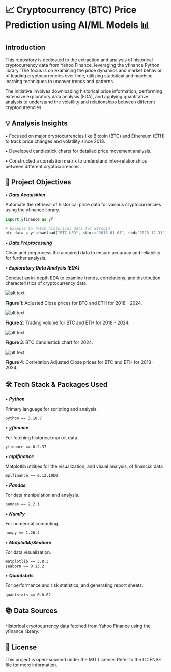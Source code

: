 
# 📈 __Cryptocurrency (BTC) Price Prediction using AI/ML Models__ 📊

## __Introduction__

This repository is dedicated to the extraction and analysis of historical cryptocurrency data from Yahoo Finance, leveraging the yfinance Python library. The focus is on examining the price dynamics and market behavior of leading cryptocurrencies over time, utilizing statistical and machine learning techniques to uncover trends and patterns.

The initiative involves downloading historical price information, performing extensive exploratory data analysis (EDA), and applying quantitative analysis to understand the volatility and relationships between different cryptocurrencies.

## 💡 __Analysis Insights__

• Focused on major cryptocurrencies like Bitcoin (BTC) and Ethereum (ETH) to track price changes and volatility since 2018.

• Developed candlestick charts for detailed price movement analysis.

• Constructed a correlation matrix to understand inter-relationships between different cryptocurrencies.


## 🎯 __Project Objectives__

• __*Data Acquisition*__

Automate the retrieval of historical price data for various cryptocurrencies using the yfinance library.

```python
import yfinance as yf

# Example to fetch historical data for Bitcoin
btc_data = yf.download("BTC-USD", start="2018-01-01", end="2023-12-31")
```

• __*Data Preprocessing*__

Clean and preprocess the acquired data to ensure accuracy and reliability for further analysis.

• __*Exploratory Data Analysis (EDA)*__

Conduct an in-depth EDA to examine trends, correlations, and distribution characteristics of cryptocurrency data.

![alt text](https://github.com/StamKavid/MLCryptoPredictor/blob/dev/data/external/Crypto_Historical_Prices/Images/Adjusted_close_prices_BTC_ETH.png)

**Figure 1**: Adjusted Close prices for BTC and ETH for 2018 - 2024.


![alt text](https://github.com/StamKavid/MLCryptoPredictor/blob/dev/data/external/Crypto_Historical_Prices/Images/trading_volume_BTC_ETH.png)

**Figure 2**: Trading volume for BTC and ETH for 2018 - 2024.


![alt text](https://github.com/StamKavid/MLCryptoPredictor/blob/dev/data/external/Crypto_Historical_Prices/Images/BTC_Cnadlestick_chart.png)

**Figure 3**: BTC Candlestick chart for 2024.


![alt text](https://github.com/StamKavid/MLCryptoPredictor/blob/dev/data/external/Crypto_Historical_Prices/Images/correlation_adjusted_close_BTC_ETH.png)


**Figure 4**: Correlation Adjusted Close prices for BTC and ETH for 2018 - 2024.


## 🛠 __Tech Stack & Packages Used__

• __*Python*__

Primary language for scripting and analysis.

```
python == 3.10.7
```

• __*yfinance*__

For fetching historical market data.

```
yfinance == 0.2.37
```

• __*mplfinance*__

Matplotlib utilities for the visualization, and visual analysis, of financial data

```
mplfinance == 0.12.10b0
```

• __*Pandas*__

For data manipulation and analysis.

```
pandas == 2.2.1
```

• __*NumPy*__

For numerical computing.

```
numpy == 1.26.4
```

• __*Matplotlib/Seaborn*__

For data visualization.

```
matplotlib == 3.8.3
seaborn == 0.13.2
```

• __*Quantstats*__

For performance and risk statistics, and generating report sheets.

```
quantstats == 0.0.62
```

## 📚 __Data Sources__

Historical cryptocurrency data fetched from Yahoo Finance using the yfinance library.

## 📄 __License__

This project is open-sourced under the MIT License. Refer to the LICENSE file for more information.
